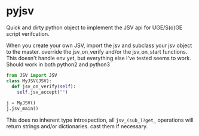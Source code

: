 pyjsv
=====
Quick and dirty python object to implement the JSV api for UGE/S(o)GE script verifcation.

When you create your own JSV, import the jsv and subclass your jsv object to the master. override the jsv_on_verify and/or the jsv_on_start functions. This doesn't handle env yet, but everything else I've tested seems to work. Should work in both python2 and python3

```python
from JSV import JSV
class MyJSV(JSV):
  def jsv_on_verify(self):
    self.jsv_accept("")
    
j = MyJSV()
j.jsv_main()
```

This does no inherent type introspection, all ```jsv_(sub_)?get_``` operations will return strings and/or dictionaries. cast them if necessary.
